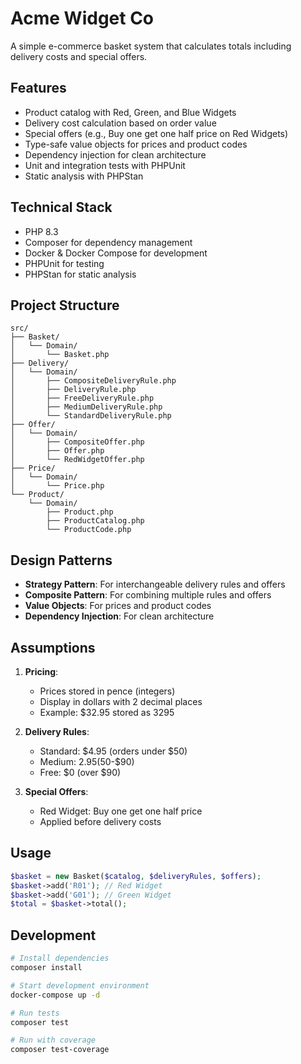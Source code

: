 # Acme Widget Co

A simple e-commerce basket system that calculates totals including delivery costs and special offers.

## Features

- Product catalog with Red, Green, and Blue Widgets
- Delivery cost calculation based on order value
- Special offers (e.g., Buy one get one half price on Red Widgets)
- Type-safe value objects for prices and product codes
- Dependency injection for clean architecture
- Unit and integration tests with PHPUnit
- Static analysis with PHPStan

## Technical Stack

- PHP 8.3
- Composer for dependency management
- Docker & Docker Compose for development
- PHPUnit for testing
- PHPStan for static analysis

## Project Structure

```
src/
├── Basket/
│   └── Domain/
│       └── Basket.php
├── Delivery/
│   └── Domain/
│       ├── CompositeDeliveryRule.php
│       ├── DeliveryRule.php
│       ├── FreeDeliveryRule.php
│       ├── MediumDeliveryRule.php
│       └── StandardDeliveryRule.php
├── Offer/
│   └── Domain/
│       ├── CompositeOffer.php
│       ├── Offer.php
│       └── RedWidgetOffer.php
├── Price/
│   └── Domain/
│       └── Price.php
└── Product/
    └── Domain/
        ├── Product.php
        ├── ProductCatalog.php
        └── ProductCode.php
```

## Design Patterns

- **Strategy Pattern**: For interchangeable delivery rules and offers
- **Composite Pattern**: For combining multiple rules and offers
- **Value Objects**: For prices and product codes
- **Dependency Injection**: For clean architecture

## Assumptions

1. **Pricing**:
   - Prices stored in pence (integers)
   - Display in dollars with 2 decimal places
   - Example: $32.95 stored as 3295

2. **Delivery Rules**:
   - Standard: $4.95 (orders under $50)
   - Medium: $2.95 ($50-$90)
   - Free: $0 (over $90)

3. **Special Offers**:
   - Red Widget: Buy one get one half price
   - Applied before delivery costs

## Usage

```php
$basket = new Basket($catalog, $deliveryRules, $offers);
$basket->add('R01'); // Red Widget
$basket->add('G01'); // Green Widget
$total = $basket->total();
```

## Development

```bash
# Install dependencies
composer install

# Start development environment
docker-compose up -d

# Run tests
composer test

# Run with coverage
composer test-coverage
```
